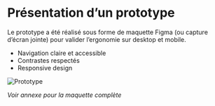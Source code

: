 # Présentation d’un prototype

Le prototype a été réalisé sous forme de maquette Figma (ou capture d’écran jointe) pour valider l’ergonomie sur desktop et mobile.

- Navigation claire et accessible
- Contrastes respectés
- Responsive design

![Prototype](prototype.png)

*Voir annexe pour la maquette complète*
